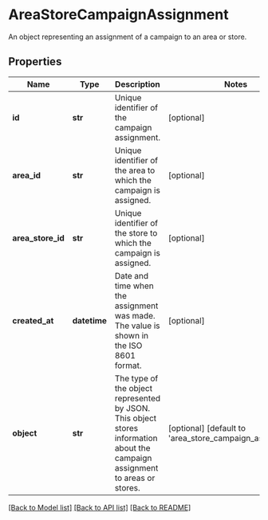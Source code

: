 # AreaStoreCampaignAssignment

An object representing an assignment of a campaign to an area or store.

## Properties
Name | Type | Description | Notes
------------ | ------------- | ------------- | -------------
**id** | **str** | Unique identifier of the campaign assignment. | [optional] 
**area_id** | **str** | Unique identifier of the area to which the campaign is assigned. | [optional] 
**area_store_id** | **str** | Unique identifier of the store to which the campaign is assigned. | [optional] 
**created_at** | **datetime** | Date and time when the assignment was made. The value is shown in the ISO 8601 format. | [optional] 
**object** | **str** | The type of the object represented by JSON. This object stores information about the campaign assignment to areas or stores. | [optional] [default to 'area_store_campaign_assignment']

[[Back to Model list]](../README.md#documentation-for-models) [[Back to API list]](../README.md#documentation-for-api-endpoints) [[Back to README]](../README.md)


